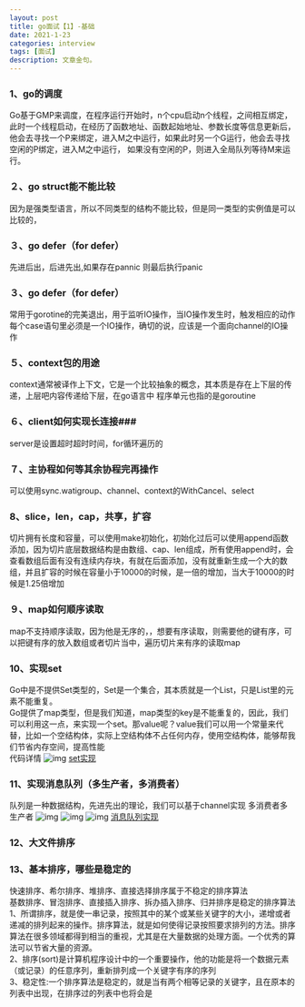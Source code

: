 ```yaml
---
layout: post 
title: go面试【1】-基础
date: 2021-1-23
categories: interview
tags: [面试]
description: 文章金句。
---
```

### 1、go的调度 ###
Go基于GMP来调度，在程序运行开始时，n个cpu启动n个线程，之间相互绑定，此时一个线程启动，在经历了函数地址、函数起始地址、参数长度等信息更新后，他会去寻找一个P来绑定，进入M之中运行，如果此时另一个G运行，他会去寻找空闲的P绑定，进入M之中运行， 如果没有空闲的P，则进入全局队列等待M来运行。
### ２、go struct能不能比较 ###
因为是强类型语言，所以不同类型的结构不能比较，但是同一类型的实例值是可以比较的，
### ３、go defer（for defer） ###
先进后出，后进先出,如果存在pannic 则最后执行panic
### ３、go defer（for defer） ###
常用于gorotine的完美退出，用于监听IO操作，当IO操作发生时，触发相应的动作每个case语句里必须是一个IO操作，确切的说，应该是一个面向channel的IO操作
### ５、context包的用途 ###
context通常被译作上下文，它是一个比较抽象的概念，其本质是存在上下层的传递，上层吧内容传递给下层，在go语言中 程序单元也指的是goroutine
### ６、client如何实现长连接###
server是设置超时超时时间，for循环遍历的
### ７、主协程如何等其余协程完再操作 ###
可以使用sync.watigroup、channel、context的WithCancel、select
### 8、slice，len，cap，共享，扩容 ###
切片拥有长度和容量，可以使用make初始化，初始化过后可以使用append函数添加，因为切片底层数据结构是由数组、cap、len组成，所有使用append时，会查看数组后面有没有连续内存块，有就在后面添加，没有就重新生成一个大的数组，并且扩容的时候在容量小于10000的时候，是一倍的增加，当大于10000的时候是1.25倍增加
### ９、map如何顺序读取 ###
map不支持顺序读取，因为他是无序的，，想要有序读取，则需要他的键有序，可以把键有序的放入数组或者切片当中，遍历切片来有序的读取map
### 10、实现set ###
Go中是不提供Set类型的，Set是一个集合，其本质就是一个List，只是List里的元素不能重复。<br>
Go提供了map类型，但是我们知道，map类型的key是不能重复的，因此，我们可以利用这一点，来实现一个set。那value呢？value我们可以用一个常量来代替，比如一个空结构体，实际上空结构体不占任何内存，使用空结构体，能够帮我们节省内存空间，提高性能<br>
代码详情
![img](https://deathlimbo.github.io/img/set/1.jpg)
[set实现](https://gitee.com/sixnine/interview/blob/master/set/set.go)
### 11、实现消息队列（多生产者，多消费者） ###
队列是一种数据结构，先进先出的理论，我们可以基于channel实现 多消费者多生产者
![img](https://deathlimbo.github.io/img/mq/1.png)
![img](https://deathlimbo.github.io/img/mq/2.jpg)
![img](https://deathlimbo.github.io/img/mq/3.jpg)
[消息队列实现](https://gitee.com/sixnine/interview/blob/master/MQ/mq.go)
### 12、大文件排序 ###
### 13、基本排序，哪些是稳定的 ###
快速排序、希尔排序、堆排序、直接选择排序属于不稳定的排序算法<br>
基数排序、冒泡排序、直接插入排序、拆办插入排序、归并排序是稳定的排序算法<br>
1、所谓排序，就是使一串记录，按照其中的某个或某些关键字的大小，递增或者递减的排列起来的操作。排序算法，就是如何使得记录按照要求排列的方法。排序算法在很多领域都得到相当的重视，尤其是在大量数据的处理方面。一个优秀的算法可以节省大量的资源。<br>
2、排序(sort)是计算机程序设计中的一个重要操作，他的功能是将一个数据元素（或记录）的任意序列，重新排列成一个关键字有序的序列<br>
3、稳定性:一个排序算法是稳定的，就是当有两个相等记录的关键字，且在原本的列表中出现，在排序过的列表中也将会是


